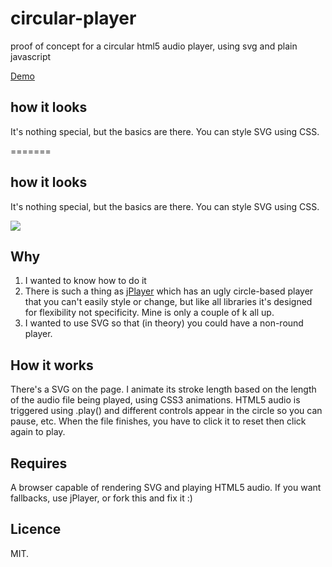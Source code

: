 # circular-player
proof of concept for a circular html5 audio player, using svg and plain javascript

[Demo](http://frumbert.org/demo/circular-player/index.html)

## how it looks
It's nothing special, but the basics are there. You can style SVG using CSS.

=======
## how it looks
It's nothing special, but the basics are there. You can style SVG using CSS.

![](http://i.imgur.com/vHiNdcq.png)

## Why

1. I wanted to know how to do it
2. There is such a thing as [jPlayer](http://jplayer.org) which has an ugly circle-based player that you can't easily style or change, but like all libraries it's designed for flexibility not specificity. Mine is only a couple of k all up.
3. I wanted to use SVG so that (in theory) you could have a non-round player.

## How it works
There's a SVG on the page. I animate its stroke length based on the length of the audio file being played, using CSS3 animations. HTML5 audio is triggered using .play() and different controls appear in the circle so you can pause, etc. When the file finishes, you have to click it to reset then click again to play.

## Requires
A browser capable of rendering SVG and playing HTML5 audio. If you want fallbacks, use jPlayer, or fork this and fix it :)

## Licence
MIT.
